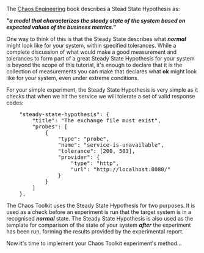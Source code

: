 The [Chaos Engineering](http://www.oreilly.com/webops-perf/free/chaos-engineering.csp) book describes a Stead State Hypothesis as:

***"a model that characterizes the steady state of the system based on expected values of the business metrics."***

One way to think of this is that the Steady State describes what ***normal*** might look like for your system, within specified tolerances. While a complete discussion of what would make a good measurement and tolerances to form part of a great Steady State Hypothesis for your system is beyond the scope of this tutorial, it's enough to declare that it is the collection of measurements you can make that declares what **ok** might look like for your system, even under extreme conditions.

For your simple experiment, the Steady State Hypothesis is very simple as it checks that when we hit the service we will tolerate a set of valid response codes:

<pre class="file" data-filename="experiment.json" data-target="append">
    "steady-state-hypothesis": {
        "title": "The exchange file must exist",
        "probes": [
            {
                "type": "probe",
                "name": "service-is-unavailable",
                "tolerance": [200, 503],
                "provider": {
                    "type": "http",
                    "url": "http://localhost:8080/"
                }
            }
        ]
    },
</pre>

The Chaos Toolkit uses the Steady State Hypothesis for two purposes. It is used as a check before an experiment is run that the target system is in a recognised ***normal*** state. The Steady State Hypothesis is also used as the template for comparison of the state of your system ***after*** the experiment has been run, forming the results provided by the experimental report.

Now it's time to implement your Chaos Toolkit experiment's method...
